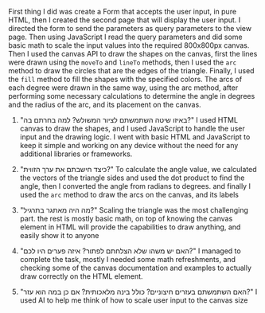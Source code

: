 First thing I did was create a Form that accepts the user input,
in pure HTML, then I created the second page that will display the
user input.
I directed the form to send the parameters as query parameters to the
view page.
Then using JavaScript I read the query parameters and did some
basic math to scale the input values into the required 800x800px canvas.
Then I used the canvas API to draw the shapes on the canvas, first the
lines were drawn using the `moveTo` and `lineTo` methods,
then I used the `arc` method to draw the circles that are the edges of the triangle.
Finally, I used the `fill` method to fill the shapes with the specified
colors.
The arcs of each degree were drawn in the same way, using the arc method,
after performing some necessary calculations to determine the angle in degrees
and the radius of the arc, and its placement on the canvas.

1. "באיזו שיטה השתמשתם לציור המשולש? למה בחרתם בה?"
I used HTML canvas to draw the shapes, and I used JavaScript to handle the
user input and the drawing logic.
I went with basic HTML and JavaScript to keep it simple and working
on any device without the need for any additional libraries or frameworks.

2. "כיצד חישבתם את ערך הזווית?"
To calculate the angle value,
we calculated the vectors of the triangle sides and used the dot product to find the angle,
then I converted the angle from radians to degrees.
and finally I used the `arc` method to draw the arcs on the canvas, and its labels

3. "מה היה מאתגר בתרגיל?"
Scaling the triangle was the most challenging part. the rest is mostly basic
math, on top of knowing the canvas element in HTML will provide the capabilities
to draw anything, and easily show it to anyone

4. "האם יש משהו שלא הצלחתם לפתור? איזה פערים היו לכם?"
I managed to complete the task, mostly I needed some math refreshments, and checking
some of the canvas documentation and examples to actually draw correctly on the HTML element.

5. "האם השתמשתם בעזרים חיצוניים? כולל בינה מלאכותית? אם כן במה הוא עזר?"
I used AI to help me think of how to scale user input to the canvas size
